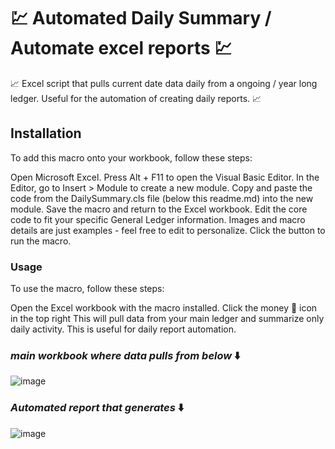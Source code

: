 # 💹 Automated Daily Summary / Automate excel reports 💹
📈 Excel script that pulls current date data daily from a ongoing / year long ledger. Useful for the automation of creating daily reports. 📈

## Installation
To add this macro onto your workbook, follow these steps:

Open Microsoft Excel.
Press Alt + F11 to open the Visual Basic Editor.
In the Editor, go to Insert > Module to create a new module.
Copy and paste the code from the DailySummary.cls file (below this readme.md) into the new module.
Save the macro and return to the Excel workbook.
Edit the core code to fit your specific General Ledger information. Images and macro details are just examples - feel free to edit to personalize.
Click the button to run the macro.

### Usage
To use the macro, follow these steps:

Open the Excel workbook with the macro installed.
Click the money 💸 icon in the top right
This will pull data from your main ledger and summarize only daily activity. This is useful for daily report automation. 

### *main workbook where data pulls from below* ⬇️

![image](https://github.com/andero32/Excel-Daily-Summary-script/assets/130467114/10eddda0-1f78-4b35-88ec-3ab751c313f0)

### *Automated report that generates* ⬇️

![image](https://github.com/andero32/Excel-Daily-Summary-script/assets/130467114/5f554a91-7110-4a09-8f79-a87ebc6d8720)

